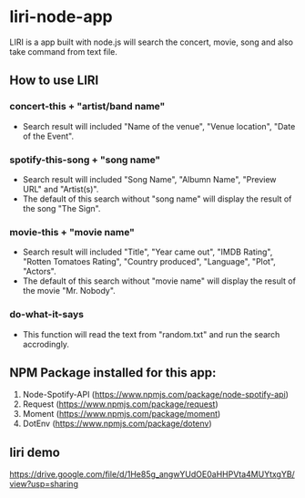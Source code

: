 
# liri-node-app

LIRI is a app built with node.js will search the concert, movie, song and also take command from text file.

## How to use LIRI

### concert-this + "artist/band name"

- Search result will included "Name of the venue", "Venue location", "Date of the Event".

### spotify-this-song + "song name"

- Search result will included "Song Name", "Albumn Name", "Preview URL" and "Artist(s)".
- The default of this search without "song name" will display the result of the song "The Sign".

### movie-this + "movie name"

- Search result will included "Title", "Year came out", "IMDB Rating", "Rotten Tomatoes Rating", "Country produced", "Language", "Plot", "Actors".
- The default of this search without "movie name" will display the result of the movie "Mr. Nobody".

### do-what-it-says

- This function will read the text from "random.txt" and run the search accrodingly.

## NPM Package installed for this app:

1. Node-Spotify-API (https://www.npmjs.com/package/node-spotify-api)
2. Request (https://www.npmjs.com/package/request)
3. Moment (https://www.npmjs.com/package/moment)
4. DotEnv (https://www.npmjs.com/package/dotenv)

## liri demo

https://drive.google.com/file/d/1He85g_angwYUdOE0aHHPVta4MUYtxgYB/view?usp=sharing
